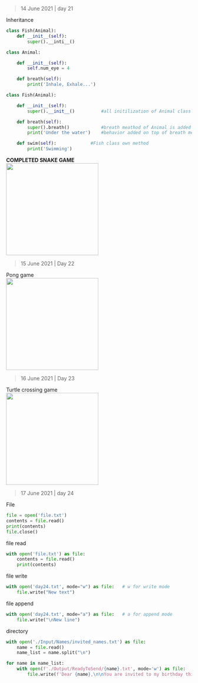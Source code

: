 > 14 June 2021 | day 21

Inheritance 

```python
class Fish(Animal):
	def __init__(self):
		super().__inti__()

```

```python
class Animal:

	def __init__(self):
		self.num_eye = 4

	def breath(self):
		print('Inhale, Exhale...')

class Fish(Animal):

	def __init__(self):
		super().__init__()			#all initilization of Animal class run under Fish class

	def breath(self):
		super().breath()			#breath meathod of Animal is added
		print('Under the water')	#behavior added on top of breath method form the Animal class

	def swim(self):				#Fish class own method
		print('Swimming')

```

**COMPLETED SNAKE GAME**<br>
<img src="https://user-images.githubusercontent.com/40035716/121854394-b92efd00-cd0f-11eb-838b-8e2592ba7dd1.PNG" width="250">

> 15 June 2021 | Day 22

Pong game <br>
<img src="https://user-images.githubusercontent.com/40035716/122014797-252b6700-cddd-11eb-92fb-d6213b894fa8.PNG" width="250">

> 16 June 2021 | Day 23

Turtle crossing game <br>
<img src="https://user-images.githubusercontent.com/40035716/122172645-954df180-ce9e-11eb-960d-172221ffd56e.PNG" width="250">

> 17 June 2021 | day 24

File

```python
file = open('file.txt')
contents = file.read()
print(contents)
file.close()
```
file read
```python
with open('file.txt') as file:
	contents = file.read()
	print(contents)
```
file write
```python
with open('day24.txt', mode="w") as file:   # w for write mode
	file.write("New text")
```
file append
```python
with open('day24.txt', mode="a") as file:   # a for append mode
	file.write("\nNew line")
```

directory 
```python
with open('./Input/Names/invited_names.txt') as file:
    name = file.read()
    name_list = name.split("\n")

for name in name_list:
    with open(f'./Output/ReadyToSend/{name}.txt', mode='w') as file:
        file.write(f'Dear {name},\n\nYou are invited to my birthday this Saturday.\n\nHope you can make it!\n\nTenzin')
```

